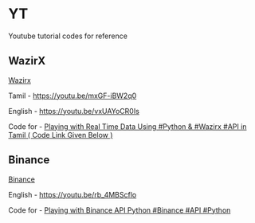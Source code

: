 # YT
Youtube tutorial codes for reference

## WazirX

[Wazirx](https://wazirx.com/invite/xzenbpre)

Tamil - https://youtu.be/mxGF-iBW2q0

English - https://youtu.be/vxUAYoCR0Is

Code for - [Playing with Real Time Data Using #Python & #Wazirx #API in Tamil ( Code Link Given Below )](teedlar.ipynb)

## Binance

[Binance](https://accounts.binance.com/en-IN/register?ref=353439440)

English - https://youtu.be/rb_4MBScflo

Code for - [Playing with Binance API Python #Binance #API #Python](https://github.com/teedlar/YT/blob/main/Binance%20API%20Python.ipynb)

